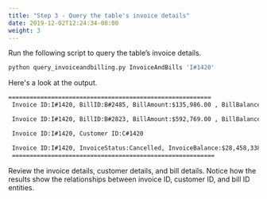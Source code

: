 ```yaml
---
title: "Step 3 - Query the table's invoice details"
date: 2019-12-02T12:24:34-08:00
weight: 3
---
```


Run the following script to query the table’s invoice details.

```bash
python query_invoiceandbilling.py InvoiceAndBills 'I#1420'
```

Here's a look at the output.

```txt
=========================================================
 Invoice ID:I#1420, BillID:B#2485, BillAmount:$135,986.00 , BillBalance:$28,322,352.00

 Invoice ID:I#1420, BillID:B#2823, BillAmount:$592,769.00 , BillBalance:$8,382,270.00

 Invoice ID:I#1420, Customer ID:C#1420

 Invoice ID:I#1420, InvoiceStatus:Cancelled, InvoiceBalance:$28,458,338.00 , InvoiceDate:10/31/17, InvoiceDueDate:11/20/17
 =========================================================
```

Review the invoice details, customer details, and bill details. Notice how the results show the relationships between invoice ID, customer ID, and bill ID entities.
